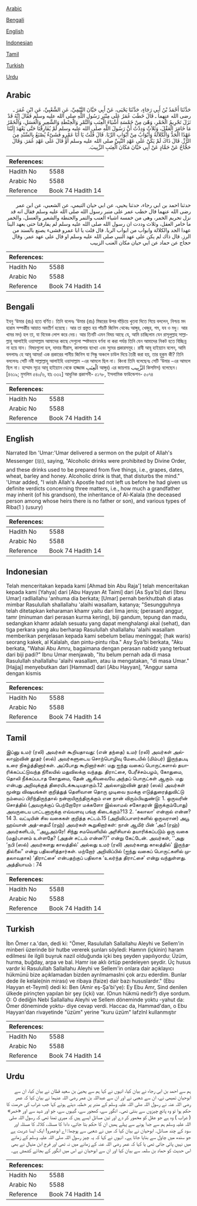 [Arabic](#arabic)

[Bengali](#bengali)

[English](#english)

[Indonesian](#indonesian)

[Tamil](#tamil)

[Turkish](#turkish)

[Urdu](#urdu)

## Arabic


<div dir="rtl" lang="ar" style={{fontSize:'larger',backgroundColor:'#f8f9fa',padding:20}}>
حَدَّثَنَا أَحْمَدُ بْنُ أَبِي رَجَاءٍ، حَدَّثَنَا يَحْيَى، عَنْ أَبِي حَيَّانَ التَّيْمِيِّ، عَنِ الشَّعْبِيِّ، عَنِ ابْنِ عُمَرَ ـ رضى الله عنهما ـ قَالَ خَطَبَ عُمَرُ عَلَى مِنْبَرِ رَسُولِ اللَّهِ صلى الله عليه وسلم فَقَالَ إِنَّهُ قَدْ نَزَلَ تَحْرِيمُ الْخَمْرِ، وَهْىَ مِنْ خَمْسَةِ أَشْيَاءَ الْعِنَبِ وَالتَّمْرِ وَالْحِنْطَةِ وَالشَّعِيرِ وَالْعَسَلِ، وَالْخَمْرُ مَا خَامَرَ الْعَقْلَ، وَثَلاَثٌ وَدِدْتُ أَنَّ رَسُولَ اللَّهِ صلى الله عليه وسلم لَمْ يُفَارِقْنَا حَتَّى يَعْهَدَ إِلَيْنَا عَهْدًا الْجَدُّ وَالْكَلاَلَةُ وَأَبْوَابٌ مِنْ أَبْوَابِ الرِّبَا‏.‏ قَالَ قُلْتُ يَا أَبَا عَمْرٍو فَشَىْءٌ يُصْنَعُ بِالسِّنْدِ مِنَ الرُّزِّ‏.‏ قَالَ ذَاكَ لَمْ يَكُنْ عَلَى عَهْدِ النَّبِيِّ صلى الله عليه وسلم أَوْ قَالَ عَلَى عَهْدِ عُمَرَ‏.‏ وَقَالَ حَجَّاجُ عَنْ حَمَّادٍ عَنْ أَبِي حَيَّانَ مَكَانَ الْعِنَبِ الزَّبِيبَ‏.‏
</div>
<div style={{backgroundColor:'#f8f9fa',padding:20, marginBottom: 10}}><table> <thead> <tr> <th>References:</th> <th></th> </tr> </thead> <tbody><tr><td>Hadith No</td><td>5588</td></tr><tr><td>Arabic No</td><td>5588</td></tr><tr><td>Reference</td><td>Book 74 Hadith 14</td></tr></tbody></table></div>


<div dir="rtl" lang="ar" style={{fontSize:'larger',backgroundColor:'#f8f9fa',padding:20}}>
حدثنا احمد بن ابي رجاء، حدثنا يحيى، عن ابي حيان التيمي، عن الشعبي، عن ابن عمر رضى الله عنهما قال خطب عمر على منبر رسول الله صلى الله عليه وسلم فقال انه قد نزل تحريم الخمر، وهى من خمسة اشياء العنب والتمر والحنطة والشعير والعسل، والخمر ما خامر العقل، وثلاث وددت ان رسول الله صلى الله عليه وسلم لم يفارقنا حتى يعهد الينا عهدا الجد والكلالة وابواب من ابواب الربا. قال قلت يا ابا عمرو فشىء يصنع بالسند من الرز. قال ذاك لم يكن على عهد النبي صلى الله عليه وسلم او قال على عهد عمر. وقال حجاج عن حماد عن ابي حيان مكان العنب الزبيب
</div>
<div style={{backgroundColor:'#f8f9fa',padding:20, marginBottom: 10}}><table> <thead> <tr> <th>References:</th> <th></th> </tr> </thead> <tbody><tr><td>Hadith No</td><td>5588</td></tr><tr><td>Arabic No</td><td>5588</td></tr><tr><td>Reference</td><td>Book 74 Hadith 14</td></tr></tbody></table></div>

## Bengali


<div dir="ltr" lang="bn" style={{fontSize:'larger',backgroundColor:'#f8f9fa',padding:20}}>
ইবনু ‘উমার (রাঃ) হতে বর্ণিত। তিনি বলেনঃ ‘উমার (রাঃ) মিম্বরের উপর দাঁড়িয়ে খুতবা দিতে গিয়ে বললেন, নিশ্চয় মদ হারাম সম্পর্কীয় আয়াত অবতীর্ণ হয়েছে। আর তা প্রস্তুত হয় পাঁচটি জিনিস থেকেঃ আঙ্গুর, খেজুর, গম, যব ও মধু। আর খামর মদ) হল তা, যা বিবেক লোপ করে দেয়। আর তিনটি এমন বিষয় আছে যে, আমি চাচ্ছিলাম যেন রাসূলুল্লাহ সাল্লাল্লাহু আলাইহি ওয়াসাল্লাম আমাদের কাছে সেগুলো স্পষ্টভাবে বর্ণনা না করা পর্যন্ত তিনি যেন আমাদের নিকট হতে বিচ্ছিন্ন না হয়ে যান। বিষয়গুলো হল, দাদার মীরাস, কালালার ব্যাখ্যা এবং সুদের প্রকারসমূহ। রাবী আবূ হাইয়্যান বলেন, আমি বললামঃ হে আবূ আমর! এক প্রকারের পানীয় জিনিস যা সিন্ধু অঞ্চলে চাউল দিয়ে তৈরী করা হয়, তার হুকুম কী? তিনি বললেনঃ সেটি নবী সাল্লাল্লাহু আলাইহি ওয়াসাল্লাম -এর আমলে ছিল না। কিংবা তিনি বলেছেনঃ সেটি ‘উমার -এর আমলে ছিল না। হাম্মাদ সূত্রে আবূ হাইয়্যান থেকে হাজ্জাজ الْعِنَبِ আঙ্গুর) এর জায়গায় الزَّبِيب কিসমিস) বলেছেন। [৪৬১৯; মুসলিম ৫৪০/৬, হাঃ ৩৩২] আধুনিক প্রকাশনী- ৫১৭৮, ইসলামিক ফাউন্ডেশন- ৫০৭৪
</div>
<div style={{backgroundColor:'#f8f9fa',padding:20, marginBottom: 10}}><table> <thead> <tr> <th>References:</th> <th></th> </tr> </thead> <tbody><tr><td>Hadith No</td><td>5588</td></tr><tr><td>Arabic No</td><td>5588</td></tr><tr><td>Reference</td><td>Book 74 Hadith 14</td></tr></tbody></table></div>

## English


<div dir="ltr" lang="en" style={{fontSize:'larger',backgroundColor:'#f8f9fa',padding:20}}>
Narrated Ibn 'Umar:'Umar delivered a sermon on the pulpit of Allah's Messenger (ﷺ), saying, "Alcoholic drinks were prohibited by Divine Order, and these drinks used to be prepared from five things, i.e., grapes, dates, wheat, barley and honey. Alcoholic drink is that, that disturbs the mind." 'Umar added, "I wish Allah's Apostle had not left us before he had given us definite verdicts concerning three matters, i.e., how much a grandfather may inherit (of his grandson), the inheritance of Al-Kalala (the deceased person among whose heirs there is no father or son), and various types of Riba(1 ) (usury)
</div>
<div style={{backgroundColor:'#f8f9fa',padding:20, marginBottom: 10}}><table> <thead> <tr> <th>References:</th> <th></th> </tr> </thead> <tbody><tr><td>Hadith No</td><td>5588</td></tr><tr><td>Arabic No</td><td>5588</td></tr><tr><td>Reference</td><td>Book 74 Hadith 14</td></tr></tbody></table></div>

## Indonesian


<div dir="ltr" lang="id" style={{fontSize:'larger',backgroundColor:'#f8f9fa',padding:20}}>
Telah menceritakan kepada kami [Ahmad bin Abu Raja'] telah menceritakan kepada kami [Yahya] dari [Abu Hayyan At Taimi] dari [As Sya'bi] dari [Ibnu Umar] radliallahu 'anhuma dia berkata; [Umar] pernah berkhutbah di atas mimbar Rasulullah shallallahu 'alaihi wasallam, katanya; "Sesungguhnya telah ditetapkan keharaman khamr yaitu dari lima jenis; (perasan) anggur, tamr (minuman dari perasan kurma kering), biji gandum, tepung dan madu, sedangkan khamr adalah sesuatu yang dapat menghalangi akal (sehat), dan tiga perkara yang aku berharap Rasulullah shallallahu 'alaihi wasallam memberikan penjelasan kepada kami sebelum beliau meninggal; (hak waris) seorang kakek, al Kalalah, dan pintu-pintu riba." Asy Sya'bi berkata, "Aku berkata, "Wahai Abu Amru, bagaimana dengan perasan nabidz yang terbuat dari biji padi?" Ibnu Umar menjawab, "Itu belum pernah ada di masa Rasulullah shallallahu 'alaihi wasallam, atau ia mengatakan, "di masa Umar." [Hajjaj] menyebutkan dari [Hammad] dari [Abu Hayyan], "Anggur sama dengan kismis
</div>
<div style={{backgroundColor:'#f8f9fa',padding:20, marginBottom: 10}}><table> <thead> <tr> <th>References:</th> <th></th> </tr> </thead> <tbody><tr><td>Hadith No</td><td>5588</td></tr><tr><td>Arabic No</td><td>5588</td></tr><tr><td>Reference</td><td>Book 74 Hadith 14</td></tr></tbody></table></div>

## Tamil


<div dir="ltr" lang="ta" style={{fontSize:'larger',backgroundColor:'#f8f9fa',padding:20}}>
இப்னு உமர் (ரலி) அவர்கள் கூறியதாவது: (என் தந்தை) உமர் (ரலி) அவர்கள் அல்லாஹ்வின் தூதர் (ஸல்) அவர்களுடைய சொற்பொழிவு மேடையில் (மிம்பர்) இருந்தபடி உரை நிகழ்த்தினார்கள். அப்போது கூறினார்கள்: மது ஐந்து வகைப் பொருட்களால் தயாரிக்கப்பட்டுவந்த நிலையில் மதுவிலக்கு வந்தது. திராட்சை, பேரீச்சம்பழம், கோதுமை, தொலி நீக்கப்படாத கோதுமை, தேன் ஆகியவையே அந்தப் பொருட்கள் ஆகும். மது என்பது அறிவுக்குத் திரையிடக்கூடியதாகும்.12 அல்லாஹ்வின் தூதர் (ஸல்) அவர்கள் மூன்று விஷயங்கள் குறித்துத் தெளிவான தொரு முடிவை நமக்கு எடுத்துரைத்துவிட்டு நம்மைப் பிரிந்திருந்தால் நன்றாயிருந்திருக்கும் என நான் விரும்பியதுண்டு: 1. ஒருவரின் சொத்தில் (அவருக்குப் பெற்றோரோ மக்களோ இல்லாமல் சகோதரன் இருக்கும்போது) அவருடைய பாட்டனாருக்கு எவ்வளவு பங்கு கிடைக்கும்?13 2. ‘கலாலா’ என்றால் என்ன?14 3. வட்டியின் சில வகைகள் குறித்த சட்டம்.15 (அறிவிப்பாளர்களில் ஒருவரான) அபூ ஹய்யான் அத்-தைமீ (ரஹ்) அவர்கள் கூறுகிறார்கள்: நான் ஆமிர் பின் ‘அபீ (ரஹ்) அவர்களிடம், ‘‘அபூஅம்ரே! சிந்து சமவெளியில் அரிசியால் தயாரிக்கப்படும் ஒரு வகை (மது)பானம் உள்ளதே? (அதன் சட்டம் என்ன?)” என்று கேட்டேன். அவர்கள், ‘‘அது ‘நபி (ஸல்) அவர்களது காலத்தில்’ அல்லது உமர் (ரலி) அவர்களது காலத்தில்’ இருந்ததில்லை” என்று பதிலளித்தார்கள். மற்றோர் அறிவிப்பில் (ஐந்து வகைப் பொருட்களில் முதலாவதாக) ‘திராட்சை’ என்பதற்குப் பதிலாக ‘உலர்ந்த திராட்சை’ என்று வந்துள்ளது. அத்தியாயம் : 74
</div>
<div style={{backgroundColor:'#f8f9fa',padding:20, marginBottom: 10}}><table> <thead> <tr> <th>References:</th> <th></th> </tr> </thead> <tbody><tr><td>Hadith No</td><td>5588</td></tr><tr><td>Arabic No</td><td>5588</td></tr><tr><td>Reference</td><td>Book 74 Hadith 14</td></tr></tbody></table></div>

## Turkish


<div dir="ltr" lang="tr" style={{fontSize:'larger',backgroundColor:'#f8f9fa',padding:20}}>
İbn Ömer r.a.'dan, dedi ki: "Ömer, Rasulullah Sallallahu Aleyhi ve Sellem'in minberi üzerinde bir hutbe vererek şunları söyledi: Hamrın (içkinin) haram edilmesi ile ilgili buyruk nazil olduğunda içki beş şeyden yapılıyordu: Üzüm, hurma, buğday, arpa ve bal. Hamr ise aklı örtüp perdeleyen şeydir. Üç husus vardır ki Rasulullah Sallallahu Aleyhi ve Sellem'in onlara dair açıklayıcı hükmünü bize açıklamadan bizden ayrılmamasIni çok arzu ederdim. Bunlar dede ile kelale(nin mirası) ve ribaya (faize) dair bazı hususlardır." (Ebu Hayyan et-Teyml) dedi ki: Ben (Amir eş-Şa'bi'ye): Ey Ebu Amr, Sind denilen ülkede pirinçten yapılan bir şey (içki) var. (Onun hükmü nedir?) diye sordum. O: O dediğin Nebi Sallallahu Aleyhi ve Sellem döneminde yoktu -yahut da: Ömer döneminde yoktu- diye cevap verdi. Haccac da, Hammad'dan, o Ebu Hayyan'dan rivayetinde "üzüm" yerine "kuru üzüm" lafzInI kullanmıştır
</div>
<div style={{backgroundColor:'#f8f9fa',padding:20, marginBottom: 10}}><table> <thead> <tr> <th>References:</th> <th></th> </tr> </thead> <tbody><tr><td>Hadith No</td><td>5588</td></tr><tr><td>Arabic No</td><td>5588</td></tr><tr><td>Reference</td><td>Book 74 Hadith 14</td></tr></tbody></table></div>

## Urdu


<div dir="rtl" lang="ur" style={{fontSize:'larger',backgroundColor:'#f8f9fa',padding:20}}>
ہم سے احمد بن ابی رجاء نے بیان کیا، انہوں نے کہا ہم سے یحییٰ بن سعید قطان نے بیان کیا، ان سے ابوحیان تمیمی نے، ان سے شعبی نے اور ان سے عبداللہ بن عمر رضی اللہ عنہما نے بیان کیا کہ عمر رضی اللہ عنہ نے رسول اللہ صلی اللہ علیہ وسلم کے منبر پر خطبہ دیتے ہوئے کہا جب شراب کی حرمت کا حکم ہوا تو وہ پانچ چیزوں سے بنتی تھی۔ انگور سے، کھجور سے، گیہوں سے، جَو اور شہد سے اور «خمر» ( شراب ) وہ ہے جو عقل کو مخمور کر دے اور تین مسائل ایسے ہیں کہ میری تمنا تھی کہ رسول اللہ صلی اللہ علیہ وسلم ہم سے جدا ہونے سے پہلے ہمیں ان کا حکم بتا جاتے، دادا کا مسئلہ، کلالہ کا مسئلہ اور سود کے چند مسائل۔ ابوحیان نے بیان کیا کہ میں نے شعبی سے پوچھا: اے ابوعمرو! ایک ایسا شربت ہے جو سندھ میں چاول سے بنایا جاتا ہے۔ انہوں نے کہا کہ یہ چیز رسول اللہ صلی اللہ علیہ وسلم کے زمانے میں نہیں پائی جاتی تھی یا کہا کہ عمر رضی اللہ عنہ کے زمانے میں نہ تھی اور فرج ابن منہال نے بھی اس حدیث کو حماد بن سلمہ سے بیان کیا اور ان سے ابوحیان نے اس میں انگور کے بجائے کشمش ہے۔
</div>
<div style={{backgroundColor:'#f8f9fa',padding:20, marginBottom: 10}}><table> <thead> <tr> <th>References:</th> <th></th> </tr> </thead> <tbody><tr><td>Hadith No</td><td>5588</td></tr><tr><td>Arabic No</td><td>5588</td></tr><tr><td>Reference</td><td>Book 74 Hadith 14</td></tr></tbody></table></div>